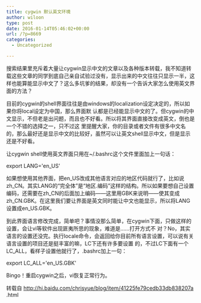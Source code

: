 ```yaml
---
title: cygwin 默认英文环境
author: wiloon
type: post
date: 2016-01-14T05:46:02+00:00
url: /?p=8669
categories:
  - Uncategorized

---
```

搜索结果里充斥着大量让cygwin显示中文的文章以及各种版本转载，我不知道转载这些文章的同学到底自己亲自试验过没有，显示出来的中文往往只显示一半，这样也能算能显示中文了？这么多坑爹的结果，却没有一个告诉大家怎么使用英文界面的方法？

目前的cygwin的shell界面往往是由windows的localization设定决定的，所以如果你将local设定为中国，那么界面默 认都是已经能显示中文的了。但cygwin的中文显示，不但老是出问题，而且也不好看。所以将其界面直接改变成英文，倒也是一个不错的选择之一，只不过这 里提醒大家，你的目录或者文件有很多中文名的，那么最好还是显示中文的比较好，虽然可以让英文shell显示中文，但是显示还是不好看。

让cygwin shell使用英文界面只用在~/.bashrc这个文件里面加上一句话：

export LANG='en_US'
  
如果想使用其他界面，把en\_US改成其他语言对应的地区代码就行了，比如说zh\_CN。其实LANG的“完全体”是“地区.编码”这样的结构。所以如果要想自己设置编码，还需要在zh\_CN的后面加上编码——这里用GBK来说明——使其变成zh\_CN.GBK。在这里我们要让界面是英文同时能让中文也能显示，所以将LANG设置成en_US.GBK。

到此界面语言修改完成，简单吧？事情没那么简单，在cygwin下面，只做这样的设置，会让vi等软件出现匪夷所思的现象，难道是……打开方式不 对？No，其实语言的设置还没完。执行locale命令，会返回给你目前所有语言设置，可以说有关语言设置的项目还是挺丰富的嘛，LC下还有许多要设置 的，不过LC下面有一个LC_ALL，看样子设置他就行了，.bashrc加上一句：

export LC\_ALL='en\_US.GBK'
  
Bingo！重启cygwin之后，vi恢复正常行为。

转载自 http://hi.baidu.com/chrisyue/blog/item/41225fe79cedb33db838207a .html